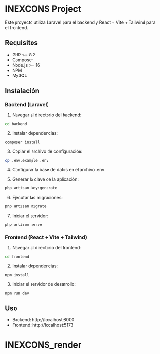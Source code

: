 # INEXCONS Project

Este proyecto utiliza Laravel para el backend y React + Vite + Tailwind para el frontend.

## Requisitos

- PHP >= 8.2
- Composer
- Node.js >= 16
- NPM
- MySQL

## Instalación

### Backend (Laravel)

1. Navegar al directorio del backend:

```bash
cd backend
```

2. Instalar dependencias:

```bash
composer install
```

3. Copiar el archivo de configuración:

```bash
cp .env.example .env
```

4. Configurar la base de datos en el archivo .env

5. Generar la clave de la aplicación:

```bash
php artisan key:generate
```

6. Ejecutar las migraciones:

```bash
php artisan migrate
```

7. Iniciar el servidor:

```bash
php artisan serve
```

### Frontend (React + Vite + Tailwind)

1. Navegar al directorio del frontend:

```bash
cd frontend
```

2. Instalar dependencias:

```bash
npm install
```

3. Iniciar el servidor de desarrollo:

```bash
npm run dev
```

## Uso

- Backend: http://localhost:8000
- Frontend: http://localhost:5173
# INEXCONS_render
